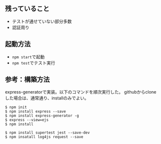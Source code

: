 ## 残っていること
- テストが通せていない部分多数
- 認証周り

## 起動方法
- `npm start`で起動
- `npm test`でテスト実行


## 参考：構築方法
express-generatorで実装。以下のコマンドを順次実行した。
githubからcloneした場合は、通常通り、installのみでよい。

```
$ npm init
$ npm install express --save
$ npm install express-generator -g
$ express --view=ejs
$ npm install

$ npm install supertest jest --save-dev
$ npm insatall log4js request --save
```
